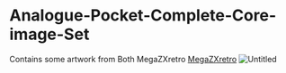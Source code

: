 # Analogue-Pocket-Complete-Core-image-Set
Contains some artwork from Both MegaZXretro <a href="https://github.com/MegaZXretro/Analogue-Pocket-Custom-Platform-Art" target="MegaZXretro">MegaZXretro</a>
![Untitled](https://user-images.githubusercontent.com/118319530/205410551-7069df33-6755-402c-8ab5-16f782ac82ef.gif)


